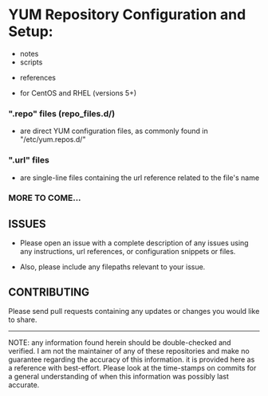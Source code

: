 # YUM Repository Configuration and Setup:

+ notes
+ scripts
* references
+ for CentOS and RHEL  (versions 5+)


### ".repo" files  (repo_files.d/)
+ are direct YUM configuration files, as commonly found in "/etc/yum.repos.d/"

### ".url" files
+ are single-line files containing the url reference related to the file's name

### MORE TO COME...



## ISSUES

+ Please open an issue with a complete description of any issues using any
instructions, url references, or configuration snippets or files.

+ Also, please include any filepaths relevant to your issue.


## CONTRIBUTING

Please send pull requests containing any updates or changes 
you would like to share.

---
NOTE: any information found herein should be double-checked and verified.  I
am not the maintainer of any of these repositories and make no guarantee
regarding the accuracy of this information.  it is provided here as a
reference with best-effort.  Please look at the time-stamps on commits for a
general understanding of when this information was possibly last accurate.
